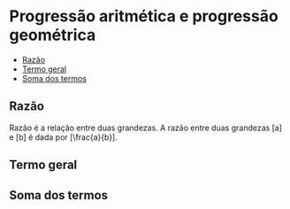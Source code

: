 # Progressão aritmética e progressão geométrica

- [Razão](#razao)
- [Termo geral](#termo-geral)
- [Soma dos termos](#soma-dos-termos)

<a name="razao"></a>
## Razão

Razão é a relação entre duas grandezas. A razão entre duas grandezas \[a\] e \[b\] é dada por \[\frac{a}{b}\].



<a name="termo-geral"></a>
## Termo geral

<a name="soma-dos-termos"></a>
## Soma dos termos

